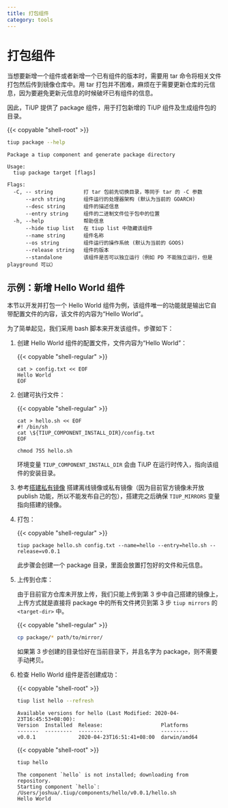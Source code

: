 ```yaml
---
title: 打包组件
category: tools
---
```


# 打包组件

当想要新增一个组件或者新增一个已有组件的版本时，需要用 tar 命令将相关文件打包然后传到镜像仓库中。用 tar 打包并不困难，麻烦在于需要更新仓库的元信息，因为要避免更新元信息的时候破坏已有组件的信息。

因此，TiUP 提供了 package 组件，用于打包新增的 TiUP 组件及生成组件包的目录。

{{< copyable "shell-root" >}}

```bash
tiup package --help
```

```
Package a tiup component and generate package directory

Usage:
  tiup package target [flags]

Flags:
  -C, -- string          打 tar 包前先切换目录，等同于 tar 的 -C 参数
      --arch string      组件运行的处理器架构 (默认为当前的 GOARCH)
      --desc string      组件的描述信息
      --entry string     组件的二进制文件位于包中的位置
  -h, --help             帮助信息
      --hide tiup list   在 tiup list 中隐藏该组件
      --name string      组件名称
      --os string        组件运行的操作系统 (默认为当前的 GOOS)
      --release string   组件的版本
      --standalone       该组件是否可以独立运行（例如 PD 不能独立运行，但是 playground 可以）
```

## 示例：新增 Hello World 组件

本节以开发并打包一个 Hello World 组件为例，该组件唯一的功能就是输出它自带配置文件的内容，该文件的内容为“Hello World”。

为了简单起见，我们采用 bash 脚本来开发该组件。步骤如下：

1. 创建 Hello World 组件的配置文件，文件内容为“Hello World”：

    {{< copyable "shell-regular" >}}

    ```shell
    cat > config.txt << EOF
    Hello World
    EOF
    ```

2. 创建可执行文件：

    {{< copyable "shell-regular" >}}

    ```shell
    cat > hello.sh << EOF
    #! /bin/sh
    cat \${TIUP_COMPONENT_INSTALL_DIR}/config.txt
    EOF

    chmod 755 hello.sh
    ```

    环境变量 `TIUP_COMPONENT_INSTALL_DIR` 会由 TiUP 在运行时传入，指向该组件的安装目录。

3. 参考[搭建私有镜像](/reference/tools/tiup/mirrors.md) 搭建离线镜像或私有镜像（因为目前官方镜像未开放 publish 功能，所以不能发布自己的包），搭建完之后确保 `TIUP_MIRRORS` 变量指向搭建的镜像。

4. 打包：

    {{< copyable "shell-regular" >}}

    ```shell
    tiup package hello.sh config.txt --name=hello --entry=hello.sh --release=v0.0.1
    ```

    此步骤会创建一个 package 目录，里面会放置打包好的文件和元信息。

5. 上传到仓库：

    由于目前官方仓库未开放上传，我们只能上传到第 3 步中自己搭建的镜像上，上传方式就是直接将 package 中的所有文件拷贝到第 3 步 `tiup mirrors` 的 `<target-dir>` 中。

    {{< copyable "shell-regular" >}}

    ```bash
    cp package/* path/to/mirror/
    ```

    如果第 3 步创建的目录恰好在当前目录下，并且名字为 package，则不需要手动拷贝。

6. 检查 Hello World 组件是否创建成功：

    {{< copyable "shell-root" >}}

    ```bash
    tiup list hello --refresh
    ```

    ```
    Available versions for hello (Last Modified: 2020-04-23T16:45:53+08:00):
    Version  Installed  Release:                   Platforms
    -------  ---------  --------                   ---------
    v0.0.1              2020-04-23T16:51:41+08:00  darwin/amd64
    ```

    {{< copyable "shell-root" >}}

    ```bash
    tiup hello
    ```

    ```
    The component `hello` is not installed; downloading from repository.
    Starting component `hello`: /Users/joshua/.tiup/components/hello/v0.0.1/hello.sh
    Hello World
    ```